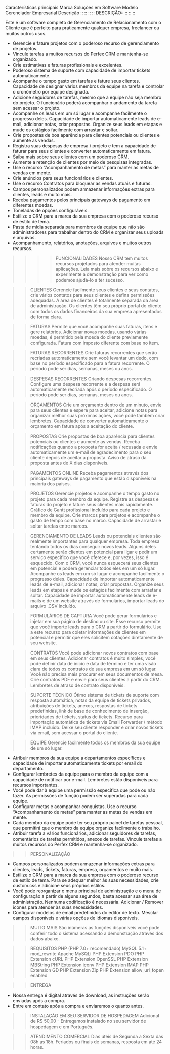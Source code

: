 Características principais
Marca	Soluções em Software
Modelo	Gerenciador Empresarial
Descrição
:: :: :: :: DESCRIÇÃO:: :: :: ::

Este é um software completo de Gerenciamento de Relacionamento com o Cliente que é perfeito para praticamente qualquer empresa, freelancer ou muitos outros usos.

- Gerencie e fature projetos com o poderoso recurso de gerenciamento de projetos.
- Vincule tarefas a muitos recursos do Perfex CRM e mantenha-se organizado.
- Crie estimativas e faturas profissionais e excelentes.
- Poderoso sistema de suporte com capacidade de importar tickets automaticamente.
- Acompanhe o tempo gasto em tarefas e fature seus clientes. Capacidade de designar vários membros da equipe na tarefa e controlar o cronômetro por equipe designada.
- Adicione seguidores de tarefas, mesmo que a equipe não seja membro do projeto. O funcionário poderá acompanhar o andamento da tarefa sem acessar o projeto.
- Acompanhe os leads em um só lugar e acompanhe facilmente o progresso deles. Capacidade de importar automaticamente leads de e-mail, adicionar notas, criar propostas. Organize seus leads em etapas e mude os estágios facilmente com arrastar e soltar.
- Crie propostas de boa aparência para clientes potenciais ou clientes e aumente as vendas.
- Registra suas despesas de empresa / projeto e tem a capacidade de faturar para seus clientes e converter automaticamente em fatura.
- Saiba mais sobre seus clientes com um poderoso CRM.
- Aumente a retenção de clientes por meio de pesquisas integradas.
- Use o recurso “Acompanhamento de metas” para manter as metas de vendas em mente.
- Crie anúncios para seus funcionários e clientes.
- Use o recurso Contratos para bloquear as vendas atuais e futuras.
- Campos personalizados podem armazenar informações extras para clientes, leads e muito mais.
- Receba pagamentos pelos principais gateways de pagamento em diferentes moedas.
- Toneladas de opções configuráveis.
- Estilize o CRM para a marca da sua empresa com o poderoso recurso de estilo de tema.
- Pasta de mídia separada para membros da equipe que não são administradores para trabalhar dentro do CRM e organizar seus uploads e arquivos.
- Acompanhamento, relatórios, anotações, arquivos e muitos outros recursos.

>> >> FUNCIONALIDADES
Nosso CRM tem muitos recursos projetados para atender muitas aplicações.
Leia mais sobre os recursos abaixo e experimente a demonstração para ver como podemos ajudá-lo a ter sucesso.

>> CLIENTES
Gerencie facilmente seus clientes e seus contatos, crie vários contatos para seus clientes e defina permissões adequadas. A área de clientes é totalmente separada da área de administração. Os clientes têm seu próprio portal do cliente com todos os dados financeiros da sua empresa apresentados de forma clara.

>> FATURAS
Permite que você acompanhe suas faturas, itens e gere relatórios. Adicionar novas moedas, usando várias moedas, é permitido pela moeda do cliente previamente configurada. Fatura com imposto diferente com base no item.

>> FATURAS RECORRENTES
Crie faturas recorrentes que serão recriadas automaticamente sem você levantar um dedo, com base no período especificado para a fatura recorrente. O período pode ser dias, semanas, meses ou anos.

>> DESPESAS RECORRENTES
Criando despesas recorrentes. Configure uma despesa recorrente e a despesa será automaticamente recriada após o período especificado. O período pode ser dias, semanas, meses ou anos.

>> ORÇAMENTOS
Crie um orçamento dentro de um minuto, envie para seus clientes e espere para aceitar, adicione notas para organizar melhor suas próximas ações, você pode também criar lembretes. Capacidade de converter automaticamente o orçamento em fatura após a aceitação do cliente.

>> PROPOSTAS
Crie propostas de boa aparência para clientes potenciais ou clientes e aumente as vendas. Receba notificações quando a proposta for aceita / recusada e envie automaticamente um e-mail de agradecimento para o seu cliente depois de aceitar a proposta. Aviso de atraso da proposta antes de X dias disponíveis.

>> PAGAMENTOS ONLINE
Receba pagamentos através dos principais gateways de pagamento que estão disponíveis na maioria dos países.

>> PROJETOS
Gerencie projetos e acompanhe o tempo gasto no projeto para cada membro da equipe. Registre as despesas e faturas do projeto e fature seus clientes mais rapidamente. Gráfico de Gantt profissional incluído para cada projeto e membro da equipe.
Crie marcos para projetos e acompanhe o gasto de tempo com base no marco. Capacidade de arrastar e soltar tarefas entre marcos.

>> GERENCIAMENTO DE LEADS
Leads ou potenciais clientes são realmente importantes para qualquer empresa. Toda empresa tentando todos os dias conseguir novos leads. Alguns deles certamente serão clientes em potencial para ligar e pedir um serviço específico que você oferece e, por vezes, isso é esquecido. Com o CRM, você nunca esquecerá seus clientes em potencial e poderá gerenciar todos eles em um só lugar. Acompanhe os leads em um só lugar e acompanhe facilmente o progresso deles. Capacidade de importar automaticamente leads de e-mail, adicionar notas, criar propostas. Organize seus leads em etapas e mude os estágios facilmente com arrastar e soltar. Capacidade de importar automaticamente leads de e-mails e de um website através de formulários, importar leads do arquivo .CSV incluído.

>> FORMULÁRIOS DE CAPTURA
Você pode gerar formulários e injetar em sua página de destino ou site. Esse recurso permite que você importe leads para o CRM a partir do formulário. Use a este recurso para coletar informações de clientes em potencial e permitir que eles solicitem cotações diretamente de seu website.

>> CONTRATOS
Você pode adicionar novos contratos com base em seus clientes. Adicionar contratos é muito simples, você pode definir data de início e data de término e ter uma visão clara de todos os contratos de sua empresa em um só lugar. Você não precisa mais procurar em seus documentos de mesa. Crie contratos PDF e envie para seus clientes a partir do CRM. Lembretes de atraso de contrato disponíveis.

>> SUPORTE TÉCNICO
Ótimo sistema de tickets de suporte com resposta automática, notas da equipe de tickets privados, atribuições de tickets, anexos, respostas de tickets predefinidas, link de base de conhecimento de inserção, prioridades de tickets, status de tickets. Recurso para importação automática de tickets via Email Forwarder / método IMAP incluído. Deixe seu cliente responder e criar novos tickets via email, sem acessar o portal do cliente.

>> EQUIPE
Gerencie facilmente todos os membros da sua equipe de um só lugar.
- Atribuir membros da sua equipe a departamentos específicos e capacidade de importar automaticamente tickets por email do departamento.
- Configurar lembretes da equipe para o membro da equipe com a capacidade de notificar por e-mail. Lembretes estão disponíveis para recursos importantes.
- Você pode dar à equipe uma permissão específica que pode ou não fazer. As permissões de função podem ser superadas para cada equipe.
- Configurar metas e acompanhar conquistas. Use o recurso “Acompanhamento de metas” para manter as metas de vendas em mente.
- Cada membro da equipe pode ter seu próprio painel de tarefas pessoal, que permitirá que o membro da equipe organize facilmente o trabalho.
- Atribuir tarefa a vários funcionários, adicionar seguidores de tarefas, comentários de tarefas permitidos, anexos de tarefas. Vincule tarefas a muitos recursos do Perfex CRM e mantenha-se organizado.

>> PERSONALIZAÇÃO
- Campos personalizados podem armazenar informações extras para clientes, leads, tickets, faturas, empresa, orçamentos e muito mais.
- Estilize o CRM para a marca da sua empresa com o poderoso recurso de estilo de tema. Para se adequar melhor às suas necessidades, crie custom.css e adicione seus próprios estilos.
- Você pode reorganizar o menu principal de administração e o menu de configuração a partir de alguns segundos, basta acessar sua área de administração. Nenhuma codificação é necessária. Adicionar / Remover ícones para atender às suas necessidades.
- Configurar modelos de email predefinidos do editor de texto. Mesclar campos disponíveis e várias opções de idiomas disponíveis.

>> MUITO MAIS
São inúmeras as funções disponíveis você pode conferir todo o sistema acessando a demonstração através dos dados abaixo.

>> REQUISITOS
PHP (PHP 7.0+ recomendado)
MySQL 5.1+
mod_rewrite Apache
MySQLi PHP Extension
PDO PHP Extension
cURL PHP Extension
OpenSSL PHP Extension
MBString PHP Extension
iconv PHP Extension
IMAP PHP Extension
GD PHP Extension
Zip PHP Extension
allow_url_fopen enabled

>> ENTREGA
- Nossa entrega é digital através de download, as instruções serão enviadas após a compra.
- Entre em contato após a compra e enviaremos o quanto antes.

>> INSTALAÇÃO EM SEU SERVIDOR DE HOSPEDAGEM
Adicional de R$ 50,00 - Entregamos instalado no seu servidor de hospedagem e em Português.

>> ATENDIMENTO COMERCIAL
Dias úteis de Segunda a Sexta das 08h as 18h.
Feriados ou finais de semanas, resposta em até 24 horas.

